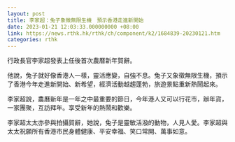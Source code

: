 ```yaml
---
layout: post
title: 李家超：兔子象徵無限生機　預示香港走進新開始
date: 2023-01-21 12:03:33.000000000 +08:00
link: https://news.rthk.hk/rthk/ch/component/k2/1684839-20230121.htm
categories: rthk
---
```


行政長官李家超發表上任後首次農曆新年賀辭。

他說，兔子就好像香港人一樣，靈活應變，自強不息。兔子又象徵無限生機，預示了香港今年走進新開始、新希望，經濟活動越趨蓬勃，旅遊景點重新熱鬧起來。

李家超說，農曆新年是一年之中最重要的節日，今年港人又可以行花市，辦年貨，一家團聚，互訪拜年。享受新年的熱鬧和歡樂。

李家超太太亦參與拍攝賀辭，她說，兔子是靈敏活潑的動物，人見人愛。李家超與太太祝願所有香港市民身體健康、平安幸福、笑口常開、萬事如意。
